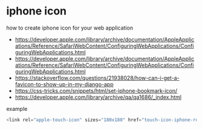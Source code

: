 # iphone icon 


how to create iphone icon for your web application 

- https://developer.apple.com/library/archive/documentation/AppleApplications/Reference/SafariWebContent/ConfiguringWebApplications/ConfiguringWebApplications.html
- https://developer.apple.com/library/archive/documentation/AppleApplications/Reference/SafariWebContent/ConfiguringWebApplications/ConfiguringWebApplications.html
- https://stackoverflow.com/questions/21938028/how-can-i-get-a-favicon-to-show-up-in-my-django-app
- https://css-tricks.com/snippets/html/set-iphone-bookmark-icon/
- https://developer.apple.com/library/archive/qa/qa1686/_index.html

example 

```js
<link rel="apple-touch-icon" sizes="180x180" href="touch-icon-iphone-retina.png">
```

